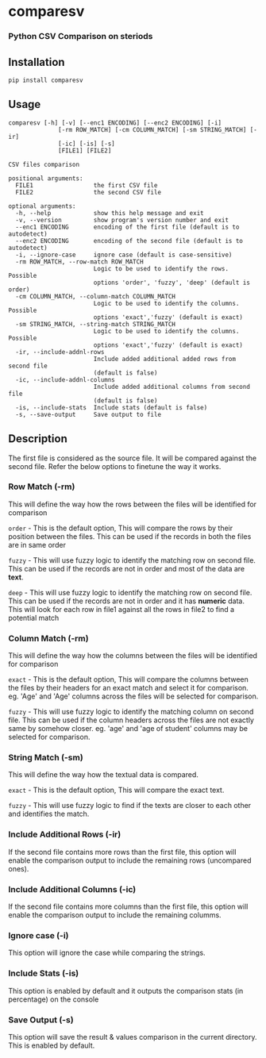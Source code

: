 # comparesv
### Python CSV Comparison on steriods 

## Installation

```console
pip install comparesv
```

## Usage

```console
comparesv [-h] [-v] [--enc1 ENCODING] [--enc2 ENCODING] [-i]
              [-rm ROW_MATCH] [-cm COLUMN_MATCH] [-sm STRING_MATCH] [-ir]
              [-ic] [-is] [-s]
              [FILE1] [FILE2]

CSV files comparison

positional arguments:
  FILE1                 the first CSV file
  FILE2                 the second CSV file

optional arguments:
  -h, --help            show this help message and exit
  -v, --version         show program's version number and exit
  --enc1 ENCODING       encoding of the first file (default is to autodetect)
  --enc2 ENCODING       encoding of the second file (default is to autodetect)
  -i, --ignore-case     ignore case (default is case-sensitive)
  -rm ROW_MATCH, --row-match ROW_MATCH
                        Logic to be used to identify the rows. Possible
                        options 'order', 'fuzzy', 'deep' (default is order)
  -cm COLUMN_MATCH, --column-match COLUMN_MATCH
                        Logic to be used to identify the columns. Possible
                        options 'exact','fuzzy' (default is exact)
  -sm STRING_MATCH, --string-match STRING_MATCH
                        Logic to be used to identify the columns. Possible
                        options 'exact','fuzzy' (default is exact)
  -ir, --include-addnl-rows
                        Include added additional added rows from second file
                        (default is false)
  -ic, --include-addnl-columns
                        Include added additional columns from second file
                        (default is false)
  -is, --include-stats  Include stats (default is false)
  -s, --save-output     Save output to file
```

## Description

The first file is considered as the source file. It will be compared against the second file. Refer the below options to finetune the way it works.

### Row Match (-rm)

This will define the way how the rows between the files will be identified for comparison

`order` - This is the default option, This will compare the rows by their position between the files. This can be used if the records in both the files are in same order

`fuzzy` - This will use fuzzy logic to identify the matching row on second file. This can be used if the records are not in order and most of the data are **text**.

`deep` - This will use fuzzy logic to identify the matching row on second file. This can be used if the records are not in order and it has **numeric** data. This will look for each row in file1 against all the rows in file2 to find a potential match

### Column Match (-rm)

This will define the way how the columns between the files will be identified for comparison

`exact` - This is the default option, This will compare the columns between the files by their headers for an exact match and select it for comparison. eg. 'Age' and 'Age' columns across the files will be selected for comparison.

`fuzzy` - This will use fuzzy logic to identify the matching column on second file. This can be used if the column headers across the files are not exactly same by somehow closer. eg. 'age' and 'age of student' columns may be selected for comparison.

### String Match (-sm)

This will define the way how the textual data is compared.

`exact` - This is the default option, This will compare the exact text.

`fuzzy` - This will use fuzzy logic to find if the texts are closer to each other and identifies the match.

### Include Additional Rows (-ir)

If the second file contains more rows than the first file, this option will enable the comparison output to include the remaining rows (uncompared ones).

### Include Additional Columns (-ic)

If the second file contains more columns than the first file, this option will enable the comparison output to include the remaining columms.

### Ignore case (-i)

This option will ignore the case while comparing the strings.

### Include Stats (-is)

This option is enabled by default and it outputs the comparison stats (in percentage) on the console

### Save Output (-s)

This option will save the result & values comparison in the current directory. This is enabled by default.
